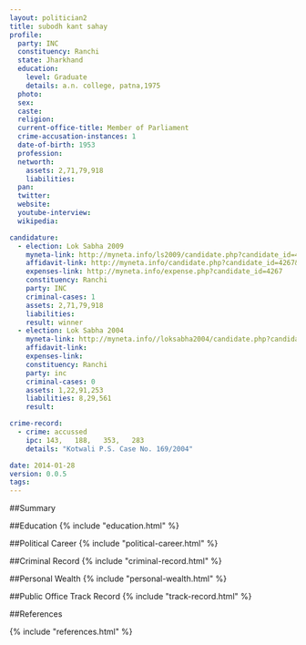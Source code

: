 ```yaml
---
layout: politician2
title: subodh kant sahay
profile: 
  party: INC
  constituency: Ranchi
  state: Jharkhand
  education: 
    level: Graduate
    details: a.n. college, patna,1975
  photo: 
  sex: 
  caste: 
  religion: 
  current-office-title: Member of Parliament
  crime-accusation-instances: 1
  date-of-birth: 1953
  profession: 
  networth: 
    assets: 2,71,79,918
    liabilities: 
  pan: 
  twitter: 
  website: 
  youtube-interview: 
  wikipedia: 

candidature: 
  - election: Lok Sabha 2009
    myneta-link: http://myneta.info/ls2009/candidate.php?candidate_id=4267
    affidavit-link: http://myneta.info/candidate.php?candidate_id=4267&scan=original
    expenses-link: http://myneta.info/expense.php?candidate_id=4267
    constituency: Ranchi 
    party: INC
    criminal-cases: 1
    assets: 2,71,79,918
    liabilities: 
    result: winner 
  - election: Lok Sabha 2004
    myneta-link: http://myneta.info//loksabha2004/candidate.php?candidate_id=1614
    affidavit-link: 
    expenses-link: 
    constituency: Ranchi 
    party: inc
    criminal-cases: 0
    assets: 1,22,91,253
    liabilities: 8,29,561
    result:  

crime-record: 
  - crime: accussed
    ipc: 143,   188,   353,   283
    details: "Kotwali P.S. Case No. 169/2004" 

date: 2014-01-28
version: 0.0.5
tags: 
---
```

##Summary


##Education
{% include "education.html" %}


##Political Career
{% include "political-career.html" %}


##Criminal Record
{% include "criminal-record.html" %}


##Personal Wealth
{% include "personal-wealth.html" %}


##Public Office Track Record
{% include "track-record.html" %}


##References


{% include "references.html" %}